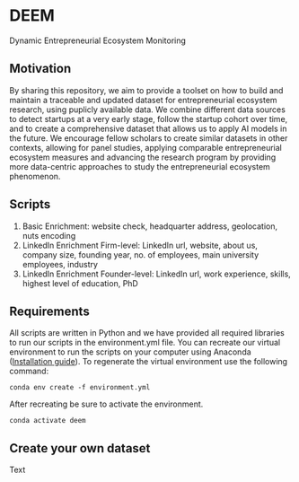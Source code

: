 # DEEM
Dynamic Entrepreneurial Ecosystem Monitoring

## Motivation
By sharing this repository, we aim to provide a toolset on how to build and maintain a traceable and updated dataset for entrepreneurial ecosystem research, using puplicly available data. We combine different data sources to detect startups at a very early stage, follow the startup cohort over time, and to create a comprehensive dataset that allows us to apply AI models in the future. We encourage fellow scholars to create similar datasets in other contexts, allowing for panel studies, applying comparable entrepreneurial ecosystem measures and advancing the research program by providing more data-centric approaches to study the entrepreneurial ecosystem phenomenon.

## Scripts
1) Basic Enrichment: website check, headquarter address, geolocation, nuts encoding
2) LinkedIn Enrichment Firm-level: LinkedIn url, website, about us, company size, founding year, no. of employees, main university employees, industry
3) LinkedIn Enrichment Founder-level: LinkedIn url, work experience, skills, highest level of education, PhD

## Requirements
All scripts are written in Python and we have provided all required libraries to run our scripts in the environment.yml file. You can recreate our virtual environment to run the scripts on your computer using Anaconda ([Installation guide](https://docs.anaconda.com/anaconda/install/index.html)). To regenerate the virtual environment use the following command:
````
conda env create -f environment.yml
````
After recreating be sure to activate the environment. 
````
conda activate deem
````

## Create your own dataset
Text
